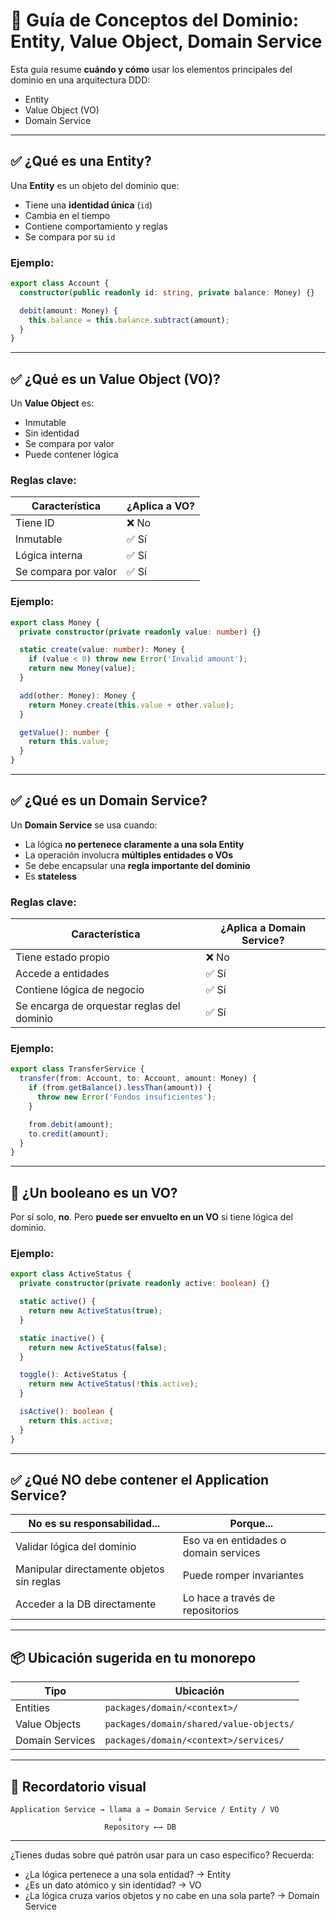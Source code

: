 # 📘 Guía de Conceptos del Dominio: Entity, Value Object, Domain Service

Esta guía resume **cuándo y cómo** usar los elementos principales del dominio en una arquitectura DDD:

- Entity
- Value Object (VO)
- Domain Service

---

## ✅ ¿Qué es una Entity?

Una **Entity** es un objeto del dominio que:

- Tiene una **identidad única** (`id`)
- Cambia en el tiempo
- Contiene comportamiento y reglas
- Se compara por su `id`

### Ejemplo:

```ts
export class Account {
  constructor(public readonly id: string, private balance: Money) {}

  debit(amount: Money) {
    this.balance = this.balance.subtract(amount);
  }
}
```

---

## ✅ ¿Qué es un Value Object (VO)?

Un **Value Object** es:

- Inmutable
- Sin identidad
- Se compara por valor
- Puede contener lógica

### Reglas clave:

| Característica     | ¿Aplica a VO? |
|--------------------|---------------|
| Tiene ID           | ❌ No         |
| Inmutable          | ✅ Sí         |
| Lógica interna     | ✅ Sí         |
| Se compara por valor | ✅ Sí      |

### Ejemplo:

```ts
export class Money {
  private constructor(private readonly value: number) {}

  static create(value: number): Money {
    if (value < 0) throw new Error('Invalid amount');
    return new Money(value);
  }

  add(other: Money): Money {
    return Money.create(this.value + other.value);
  }

  getValue(): number {
    return this.value;
  }
}
```

---

## ✅ ¿Qué es un Domain Service?

Un **Domain Service** se usa cuando:

- La lógica **no pertenece claramente a una sola Entity**
- La operación involucra **múltiples entidades o VOs**
- Se debe encapsular una **regla importante del dominio**
- Es **stateless**

### Reglas clave:

| Característica     | ¿Aplica a Domain Service? |
|--------------------|---------------------------|
| Tiene estado propio | ❌ No                    |
| Accede a entidades  | ✅ Sí                    |
| Contiene lógica de negocio | ✅ Sí             |
| Se encarga de orquestar reglas del dominio | ✅ Sí |

### Ejemplo:

```ts
export class TransferService {
  transfer(from: Account, to: Account, amount: Money) {
    if (from.getBalance().lessThan(amount)) {
      throw new Error('Fondos insuficientes');
    }

    from.debit(amount);
    to.credit(amount);
  }
}
```

---

## 🎯 ¿Un booleano es un VO?

Por sí solo, **no**. Pero **puede ser envuelto en un VO** si tiene lógica del dominio.

### Ejemplo:

```ts
export class ActiveStatus {
  private constructor(private readonly active: boolean) {}

  static active() {
    return new ActiveStatus(true);
  }

  static inactive() {
    return new ActiveStatus(false);
  }

  toggle(): ActiveStatus {
    return new ActiveStatus(!this.active);
  }

  isActive(): boolean {
    return this.active;
  }
}
```

---

## ✅ ¿Qué NO debe contener el Application Service?

| No es su responsabilidad... | Porque... |
|-----------------------------|-----------|
| Validar lógica del dominio  | Eso va en entidades o domain services |
| Manipular directamente objetos sin reglas | Puede romper invariantes |
| Acceder a la DB directamente | Lo hace a través de repositorios |

---

## 📦 Ubicación sugerida en tu monorepo

| Tipo             | Ubicación                           |
|------------------|-------------------------------------|
| Entities         | `packages/domain/<context>/`        |
| Value Objects    | `packages/domain/shared/value-objects/` |
| Domain Services  | `packages/domain/<context>/services/` |

---

## 🔁 Recordatorio visual

```plaintext
Application Service → llama a → Domain Service / Entity / VO
                        ↓
                     Repository ←→ DB
```

---

¿Tienes dudas sobre qué patrón usar para un caso específico?
Recuerda:  
- ¿La lógica pertenece a una sola entidad? → Entity  
- ¿Es un dato atómico y sin identidad? → VO  
- ¿La lógica cruza varios objetos y no cabe en una sola parte? → Domain Service
